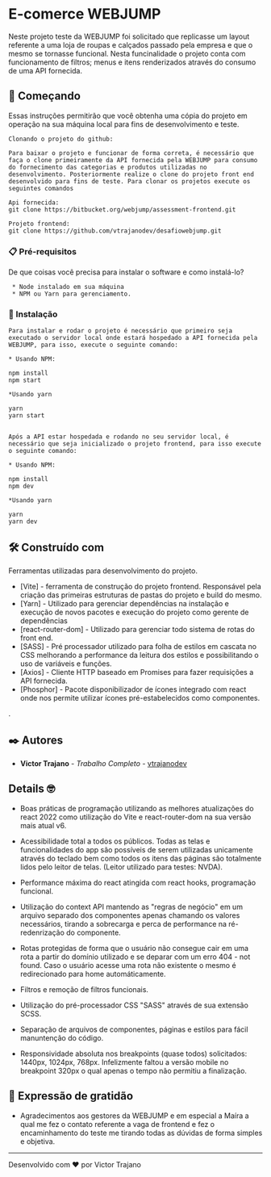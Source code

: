 # E-comerce WEBJUMP

Neste projeto teste da WEBJUMP foi solicitado que replicasse um layout referente a uma loja de roupas e calçados passado pela empresa e que o mesmo se tornasse funcional. Nesta funcinalidade o projeto conta com funcionamento de filtros; menus e itens renderizados através do consumo de uma API fornecida. 

## 🚀 Começando

Essas instruções permitirão que você obtenha uma cópia do projeto em operação na sua máquina local para fins de desenvolvimento e teste.

```
Clonando o projeto do github:

Para baixar o projeto e funcionar de forma correta, é necessário que faça o clone primeiramente da API fornecida pela WEBJUMP para consumo do fornecimento das categorias e produtos utilizadas no desenvolvimento. Posteriormente realize o clone do projeto front end desenvolvido para fins de teste. Para clonar os projetos execute os seguintes comandos 

Api fornecida:
git clone https://bitbucket.org/webjump/assessment-frontend.git

Projeto frontend:
git clone https://github.com/vtrajanodev/desafiowebjump.git

```


### 📋 Pré-requisitos

De que coisas você precisa para instalar o software e como instalá-lo?

```
 * Node instalado em sua máquina
 * NPM ou Yarn para gerenciamento.

```

### 🔧 Instalação

```
Para instalar e rodar o projeto é necessário que primeiro seja executado o servidor local onde estará hospedado a API fornecida pela WEBJUMP, para isso, execute o seguinte comando:

* Usando NPM:

npm install
npm start

*Usando yarn

yarn
yarn start


Após a API estar hospedada e rodando no seu servidor local, é necessário que seja inicializado o projeto frontend, para isso execute o seguinte comando:

* Usando NPM:

npm install
npm dev

*Usando yarn

yarn
yarn dev
```

## 🛠️ Construído com

Ferramentas utilizadas para desenvolvimento do projeto.

* [Vite] - ferramenta de construção do projeto frontend. Responsável pela criação das primeiras estruturas de pastas do projeto e build do mesmo.
* [Yarn] - Utilizado para gerenciar dependências na instalação e execução de novos pacotes e execução do projeto como gerente de dependências
* [react-router-dom] - Utilizado para gerenciar todo sistema de rotas do front end.
* [SASS] - Pré processador utilizado para folha de estilos em cascata no CSS melhorando a performance da leitura dos estilos e possibilitando o uso de variáveis e funções.
* [Axios] - Cliente HTTP baseado em Promises para fazer requisições a API fornecida.
* [Phosphor] - Pacote disponibilizador de ícones integrado com react onde nos permite utilizar ícones pré-estabelecidos como componentes.

. 

## ✒️ Autores


* **Victor Trajano** - *Trabalho Completo* - [vtrajanodev](https://github.com/linkParaPerfil)

## Details 🤓

* Boas práticas de programação utilizando as melhores atualizações do react 2022 como utilização do Vite e react-router-dom na sua versão mais atual v6.

* Acessibilidade total a todos os públicos. Todas as telas e funcionalidades do app são possíveis de serem utilizadas unicamente através do teclado bem como todos os itens das páginas são totalmente lidos pelo leitor de telas. (Leitor utilizado para testes: NVDA).

* Performance máxima do react atingida com react hooks, programação funcional.

* Utilização do context API mantendo as "regras de negócio" em um arquivo separado dos componentes apenas chamando os valores necessários, tirando a sobrecarga e perca de performance na ré-redenrização do componente.

* Rotas protegidas de forma que o usuário não consegue cair em uma rota a partir do domínio utilizado e se deparar com um erro 404 - not found. Caso o usuário acesse uma rota não existente o mesmo é redirecionado para home automáticamente. 

* Filtros e remoção de filtros funcionais.

* Utilização do pré-processador CSS "SASS" através de sua extensão SCSS.

* Separação de arquivos de componentes, páginas e estilos para fácil manuntenção do código.

* Responsividade absoluta nos breakpoints (quase todos) solicitados: 1440px, 1024px, 768px. Infelizmente faltou a versão mobile no breakpoint 320px o qual apenas o tempo não permitiu a finalização. 

## 🎁 Expressão de gratidão

* Agradecimentos aos gestores da WEBJUMP e em especial a Maíra a qual me fez o contato referente a vaga de frontend e fez o encaminhamento do teste me tirando todas as dúvidas de forma simples e objetiva. 


---
Desenvolvido com ❤️ por Victor Trajano